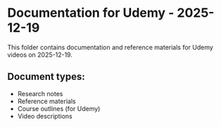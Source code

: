 # Documentation for Udemy - 2025-12-19

This folder contains documentation and reference materials for Udemy videos on 2025-12-19.

## Document types:
- Research notes
- Reference materials
- Course outlines (for Udemy)
- Video descriptions
